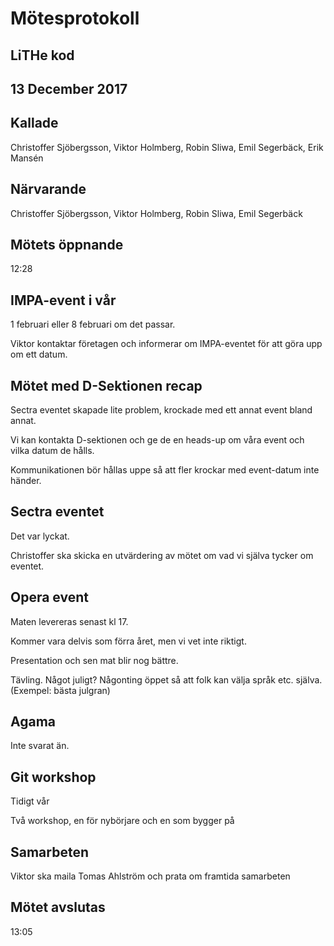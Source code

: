 # Mötesprotokoll
## LiTHe kod
## 13 December 2017

## Kallade
Christoffer Sjöbergsson, Viktor Holmberg, Robin Sliwa, Emil Segerbäck, Erik Mansén

## Närvarande
Christoffer Sjöbergsson, Viktor Holmberg, Robin Sliwa, Emil Segerbäck

## Mötets öppnande
12:28

## IMPA-event i vår
1 februari eller 8 februari om det passar.

Viktor kontaktar företagen och informerar om IMPA-eventet för att göra upp om ett datum.

## Mötet med D-Sektionen recap
Sectra eventet skapade lite problem, krockade med ett annat event bland annat.

Vi kan kontakta D-sektionen och ge de en heads-up om våra event och vilka datum de hålls.

Kommunikationen bör hållas uppe så att fler krockar med event-datum inte händer.

## Sectra eventet
Det var lyckat.

Christoffer ska skicka en utvärdering av mötet om vad vi själva tycker om eventet.

## Opera event
Maten levereras senast kl 17.

Kommer vara delvis som förra året, men vi vet inte riktigt.

Presentation och sen mat blir nog bättre.

Tävling. Något juligt? Någonting öppet så att folk kan välja språk etc. själva. (Exempel: bästa julgran)

## Agama
Inte svarat än.

## Git workshop
Tidigt vår

Två workshop, en för nybörjare och en som bygger på

## Samarbeten
Viktor ska maila Tomas Ahlström och prata om framtida samarbeten

## Mötet avslutas
13:05
